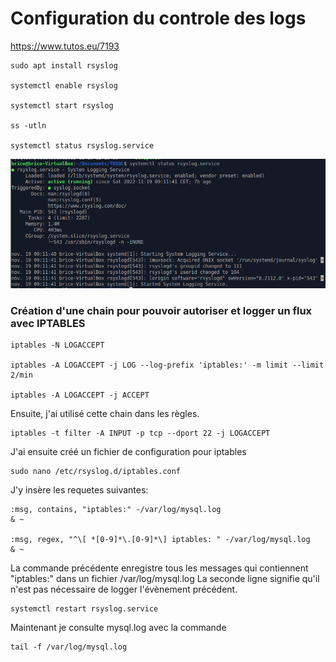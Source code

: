 # Configuration du controle des logs

https://www.tutos.eu/7193

````shell
sudo apt install rsyslog

systemctl enable rsyslog

systemctl start rsyslog

ss -utln

systemctl status rsyslog.service
````

![image](Linux\Images\TDSL3.png)


### Création d'une chain pour pouvoir autoriser et logger un flux avec IPTABLES

````shell
iptables -N LOGACCEPT

iptables -A LOGACCEPT -j LOG --log-prefix 'iptables:' -m limit --limit 2/min

iptables -A LOGACCEPT -j ACCEPT
````
Ensuite, j'ai utilisé cette chain dans les règles.

````shell
iptables -t filter -A INPUT -p tcp --dport 22 -j LOGACCEPT
````

J'ai ensuite créé un fichier de configuration pour iptables

````shell
sudo nano /etc/rsyslog.d/iptables.conf
````

J'y insère les requetes suivantes:

````shell
:msg, contains, "iptables:" -/var/log/mysql.log
& ~

:msg, regex, "^\[ *[0-9]*\.[0-9]*\] iptables: " -/var/log/mysql.log
& ~
````

La commande précédente enregistre tous les messages qui contiennent "iptables:" dans un fichier /var/log/mysql.log
La seconde ligne signifie qu'il n'est pas nécessaire de logger l'évènement précédent.

````shell
systemctl restart rsyslog.service
````

Maintenant je consulte mysql.log avec la commande

````shell
tail -f /var/log/mysql.log
````

